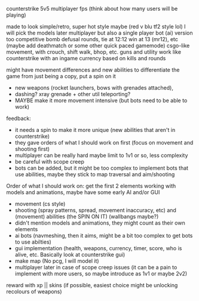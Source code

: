 counterstrike 5v5 multiplayer fps (think about how many users will be playing)

made to look simple/retro, super hot style maybe (red v blu tf2 style lol) I will pick the models later
multiplayer but also a single player bot (ai) version too
competitive bomb defusal rounds, tie at 12:12 win at 13 (mr12), etc (maybe add deathmatch or some other quick paced gamemode)
csgo-like movement, with crouch, shift walk, bhop, etc.
guns and utility work like counterstrike with an ingame currency based on kills and rounds

might have movement differences and new abilities to differentiate the game from just being a copy, put a spin on it

- new weapons (rocket launchers, bows with grenades attached), 
- dashing? xray grenade + other util teleporting? 
- MAYBE make it more movement intensive (but bots need to be able to work)

feedback: 

- it needs a spin to make it more unique (new abilities that aren't in counterstrike)
- they gave orders of what I should work on first (focus on movement and shooting first)
- multiplayer can be really hard maybe limit to 1v1 or so, less complexity
- be careful with scope creep
- bots can be added, but it might be too complex to implement bots that use abilities, maybe they stick to map traversal and aim/shooting


Order of what I should work on: 	get the first 2 elements working with models and animations, maybe have some early AI and/or GUI

- movement (cs style)
- shooting (spray patterns, spread, movement inaccuracy, etc) and (movement) abilities (the SPIN ON IT) (wallbangs maybe?)
- didn't mention models and animations, they might count as their own elements
- ai bots (navmeshing, then it aims, might be a bit too complex to get bots to use abilties)
- gui implementation (health, weapons, currency, timer, score, who is alive, etc. Basically look at counterstrike gui)
- make map (No pcg, I will model it)
- multiplayer later in case of scope creep issues (it can be a pain to implement with more users, so maybe introduce as 1v1 or maybe 2v2)

reward with xp || skins (if possible, easiest choice might be unlocking recolours of weapons)
